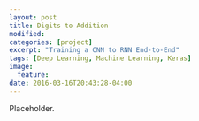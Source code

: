 ```yaml
---
layout: post
title: Digits to Addition
modified:
categories: [project]
excerpt: "Training a CNN to RNN End-to-End"
tags: [Deep Learning, Machine Learning, Keras]
image:
  feature:
date: 2016-03-16T20:43:28-04:00
---
```


Placeholder.




